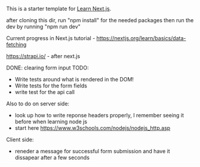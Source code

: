 This is a starter template for [Learn Next.js](https://nextjs.org/learn).

after cloning this dir, run "npm install" for the needed packages
then run the dev by running "npm run dev"

Current progress in Next.js tutorial - https://nextjs.org/learn/basics/data-fetching

https://strapi.io/ - after next.js

DONE: clearing form input
TODO:
 - Write tests around what is rendered in the DOM!
 - Write tests for the form fields
 - write test for the api call 

Also to do on server side: 
 - look up how to write reponse headers properly, I remember seeing it before when learning node js 
 - start here https://www.w3schools.com/nodejs/nodejs_http.asp

Client side: 
 - reneder a message for successful form submission and have it dissapear after a few seconds